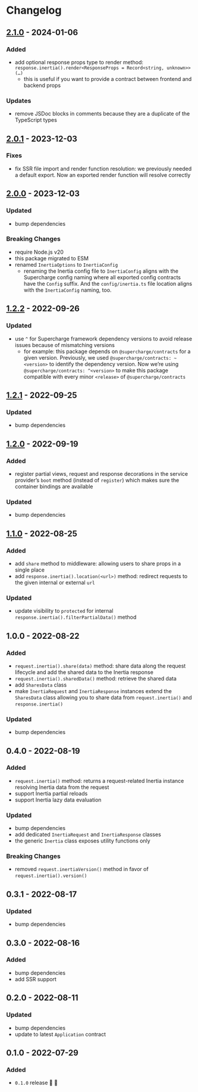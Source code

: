 # Changelog

## [2.1.0](https://github.com/supercharge/inertia/compare/v2.0.1...v2.1.0) - 2024-01-06

### Added
- add optional response props type to render method: `response.inertia().render<ResponseProps = Record<string, unknown>>(…)`
  - this is useful if you want to provide a contract between frontend and backend props

### Updates
- remove JSDoc blocks in comments because they are a duplicate of the TypeScript types


## [2.0.1](https://github.com/supercharge/inertia/compare/v2.0.0...v2.0.1) - 2023-12-03

### Fixes
- fix SSR file import and render function resolution: we previously needed a default export. Now an exported render function will resolve correctly


## [2.0.0](https://github.com/supercharge/inertia/compare/v1.2.2...v2.0.0) - 2023-12-03

### Updated
- bump dependencies

### Breaking Changes
- require Node.js v20
- this package migrated to ESM
- renamed `InertiaOptions` to `InertiaConfig`
  - renaming the Inertia config file to `InertiaConfig` aligns with the Supercharge config naming where all exported config contracts have the `Config` suffix. And the `config/inertia.ts` file location aligns with the `InertiaConfig` naming, too.


## [1.2.2](https://github.com/supercharge/inertia/compare/v1.2.1...v1.2.2) - 2022-09-26

### Updated
- use `^` for Supercharge framework dependency versions to avoid release issues because of mismatching versions
  - for example: this package depends on `@supercharge/contracts` for a given version. Previously, we used `@supercharge/contracts: ~<version>` to identify the dependency version. Now we’re using `@supercharge/contracts: ^<version>` to make this package compatible with every minor `<release>` of `@supercharge/contracts`


## [1.2.1](https://github.com/supercharge/inertia/compare/v1.2.0...v1.2.1) - 2022-09-25

### Updated
- bump dependencies


## [1.2.0](https://github.com/supercharge/inertia/compare/v1.1.0...v1.2.0) - 2022-09-19

### Added
- register partial views, request and response decorations in the service provider’s `boot` method (instead of `register`) which makes sure the container bindings are available

### Updated
- bump dependencies


## [1.1.0](https://github.com/supercharge/inertia/compare/v1.0.0...v1.1.0) - 2022-08-25

### Added
- add `share` method to middleware: allowing users to share props in a single place
- add `response.inertia().location(<url>)` method: redirect requests to the given internal or external `url`

### Updated
- update visibility to `protected` for internal `response.inertia().filterPartialData()` method


## 1.0.0 - 2022-08-22

### Added
- `request.inertia().share(data)` method: share data along the request lifecycle and add the shared data to the Inertia response
- `request.inertia().sharedData()` method: retrieve the shared data
- add `SharesData` class
- make `InertiaRequest` and `InertiaResponse` instances extend the `SharesData` class allowing you to share data from `request.inertia()` and `response.inertia()`

### Updated
- bump dependencies


## 0.4.0 - 2022-08-19

### Added
- `request.inertia()` method: returns a request-related Inertia instance resolving Inertia data from the request
- support Inertia partial reloads
- support Inertia lazy data evaluation

### Updated
- bump dependencies
- add dedicated `InertiaRequest` and `InertiaResponse` classes
- the generic `Inertia` class exposes utility functions only

### Breaking Changes
- removed `request.inertiaVersion()` method in favor of `request.inertia().version()`

## 0.3.1 - 2022-08-17

### Updated
- bump dependencies


## 0.3.0 - 2022-08-16

### Added
- bump dependencies
- add SSR support


## 0.2.0 - 2022-08-11

### Updated
- bump dependencies
- update to latest `Application` contract


## 0.1.0 - 2022-07-29

### Added
- `0.1.0` release 🚀 🎉
